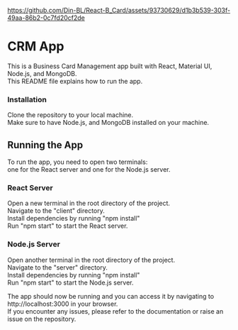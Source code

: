 https://github.com/Din-BL/React-B_Card/assets/93730629/d1b3b539-303f-49aa-86b2-0c7fd20cf2de

# CRM App
This is a Business Card Management app built with React, Material UI, Node.js, and MongoDB.<br>
This README file explains how to run the app.

 ### Installation<br>
Clone the repository to your local machine.<br>
Make sure to have Node.js, and MongoDB installed on your machine.<br>

## Running the App<br>
To run the app, you need to open two terminals:<br>
one for the React server and one for the Node.js server.

### React Server<br>
Open a new terminal in the root directory of the project.<br>
Navigate to the "client" directory.<br>
Install dependencies by running "npm install"<br>
Run "npm start" to start the React server.

### Node.js Server<br>
Open another terminal in the root directory of the project.<br>
Navigate to the "server" directory.<br>
Install dependencies by running "npm install"<br>
Run "npm start" to start the Node.js server.<br>

The app should now be running and you can access it by navigating to http://localhost:3000 in your browser.<br>
If you encounter any issues, please refer to the documentation or raise an issue on the repository.
